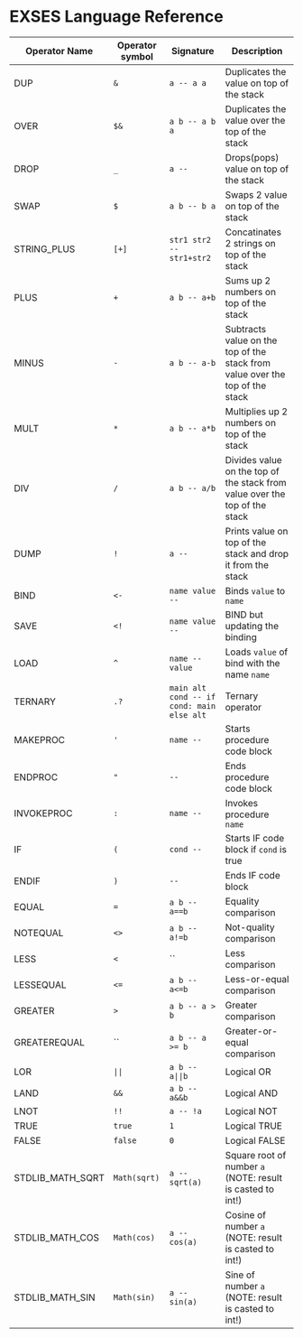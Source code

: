 # EXSES Language Reference

| Operator Name | Operator symbol | Signature | Description |
| ------------- | --------------- | --------- | ----------- |
| DUP | `&` | `a -- a a` | Duplicates the value on top of the stack |
| OVER | `$&` | `a b -- a b a` | Duplicates the value over the top of the stack |
| DROP | `_` | `a --` | Drops(pops) value on top of the stack |
| SWAP | `$` | `a b -- b a` | Swaps 2 value on top of the stack |
| STRING_PLUS | `[+]` | `str1 str2 -- str1+str2` | Concatinates 2 strings on top of the stack |
| PLUS | `+` | `a b -- a+b` | Sums up 2 numbers on top of the stack |
| MINUS | `-` | `a b -- a-b` | Subtracts value on the top of the stack from value over the top of the stack |
| MULT | `*` | `a b -- a*b` | Multiplies up 2 numbers on top of the stack |
| DIV | `/` | `a b -- a/b` | Divides value on the top of the stack from value over the top of the stack |
| DUMP | `!` | `a --` | Prints value on top of the stack and drop it from the stack |
| BIND | `<-` | `name value --` | Binds `value` to `name` |
| SAVE | `<!` | `name value --` | BIND but updating the binding |
| LOAD | `^` | `name -- value` | Loads `value` of bind with the name `name` |
| TERNARY | `.?` | `main alt cond -- if cond: main else alt` | Ternary operator |
| MAKEPROC | `'` | `name --` | Starts procedure code block |
| ENDPROC | `"` | `--` | Ends procedure code block |
| INVOKEPROC | `:` | `name --` | Invokes procedure `name` |
| IF | `(` | `cond --` | Starts IF code block if `cond` is true |
| ENDIF | `)` | `--` | Ends IF code block |
| EQUAL | `=` | `a b -- a==b` | Equality comparison |
| NOTEQUAL | `<>` | `a b -- a!=b` | Not-quality comparison |
| LESS | `<` | `` | Less comparison |
| LESSEQUAL | `<=` | `a b -- a<=b` | Less-or-equal comparison |
| GREATER | `>` | `a b -- a > b` | Greater comparison |
| GREATEREQUAL | `` | `a b -- a >= b` | Greater-or-equal comparison |
| LOR | `\|\|` | `a b -- a\|\|b` | Logical OR |
| LAND | `&&` | `a b -- a&&b` | Logical AND |
| LNOT | `!!` | `a -- !a` | Logical NOT |
| TRUE | `true` | `1` | Logical TRUE |
| FALSE | `false` | `0` | Logical FALSE |
| STDLIB_MATH_SQRT | `Math(sqrt)` | `a -- sqrt(a)` | Square root of number `a` (NOTE: result is casted to int!) |
| STDLIB_MATH_COS | `Math(cos)` | `a -- cos(a)` | Cosine of number `a` (NOTE: result is casted to int!) |
| STDLIB_MATH_SIN | `Math(sin)` | `a -- sin(a)` | Sine of number `a` (NOTE: result is casted to int!) |
